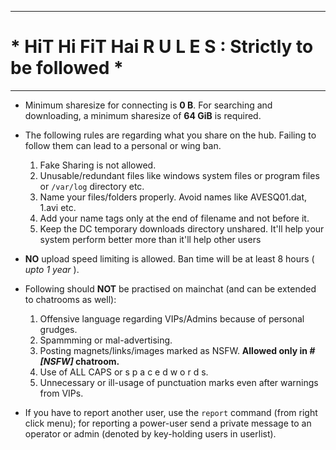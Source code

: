 
----------------------------------------------------------------------------------------------------

#       *        HiT Hi FiT Hai                 R  U  L  E  S :  Strictly to be followed        *  #

----------------------------------------------------------------------------------------------------

 - Minimum sharesize for connecting is **0 B**. For searching and downloading, a minimum sharesize of **64 GiB** is required.
 - The following rules are regarding what you share on the hub. Failing to follow them can lead to a personal or wing ban.

    1. Fake Sharing is not allowed.
    2. Unusable/redundant files like windows system files or program files or `/var/log` directory etc.
    3. Name your files/folders properly. Avoid names like AVESQ01.dat, 1.avi etc.
    4. Add your name tags only at the end of filename and not before it.
    5. Keep the DC temporary downloads directory unshared. It'll help your system perform better more than it'll help other users
 - **NO** upload speed limiting is allowed. Ban time will be at least 8 hours ( *upto 1 year* ).
 - Following should **NOT** be practised on mainchat (and can be extended to chatrooms as well):

    1. Offensive language regarding VIPs/Admins because of personal grudges.
    2. Spammming or mal-advertising.
    3. Posting magnets/links/images marked as NSFW. **Allowed only in _#[NSFW]_ chatroom.**
    4. Use of ALL CAPS or s p a c e d w o r d s.
    5. Unnecessary or ill-usage of punctuation marks even after warnings from VIPs.
 - If you have to report another user, use the `report` command (from right click menu); for reporting a power-user send a
     private message to an operator or admin (denoted by key-holding users in userlist).
